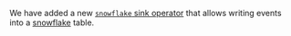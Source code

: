 We have added a new [`snowflake` sink operator](https://docs.tenzir.com/operators/snowflake)
that allows writing events into a [snowflake](https://www.snowflake.com/) table.